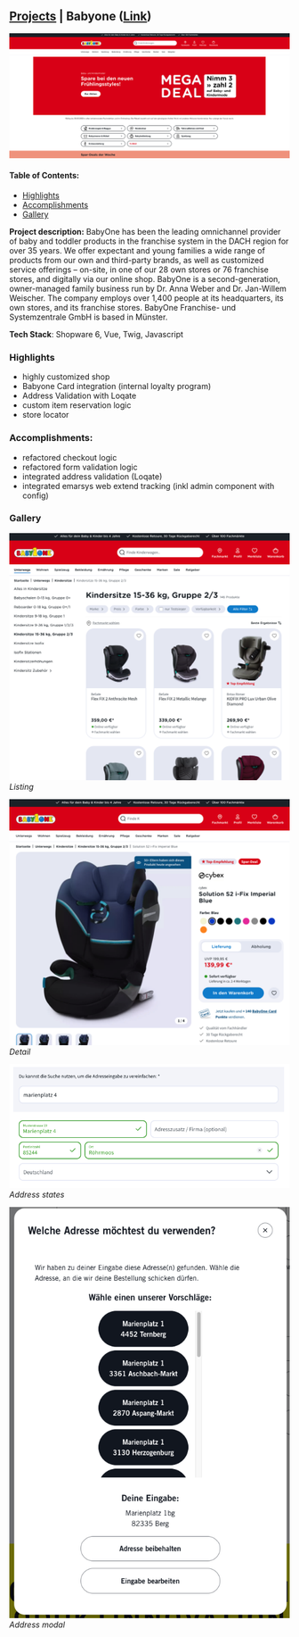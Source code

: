 ## [Projects](/portfolio/) | Babyone ([Link](https://www.babyone.de/))

<img src="/images/babyone/home.png"/>

#### Table of Contents:
- [Highlights](#highlights)
- [Accomplishments](#accomplishments)
- [Gallery](#gallery)

**Project description:** BabyOne has been the leading omnichannel provider of baby and toddler products in the franchise system in the DACH region for over 35 years. We offer expectant and young families a wide range of products from our own and third-party brands, as well as customized service offerings – on-site, in one of our 28 own stores or 76 franchise stores, and digitally via our online shop. BabyOne is a second-generation, owner-managed family business run by Dr. Anna Weber and Dr. Jan-Willem Weischer. The company employs over 1,400 people at its headquarters, its own stores, and its franchise stores. BabyOne Franchise- und Systemzentrale GmbH is based in Münster.

**Tech Stack**: Shopware 6, Vue, Twig, Javascript

### Highlights
- highly customized shop
- Babyone Card integration (internal loyalty program)
- Address Validation with Loqate
- custom item reservation logic
- store locator

### Accomplishments:
- refactored checkout logic
- refactored form validation logic
- integrated address validation (Loqate)
- integrated emarsys web extend tracking (inkl admin component with config)

### Gallery

![Listing](/images/babyone/listing.png)
*Listing*

![Detail](/images/babyone/detail.png)
*Detail*

![Address state](/images/babyone/address.png)
*Address states*

![Address modal](/images/babyone/address-modal.png)
*Address modal*
